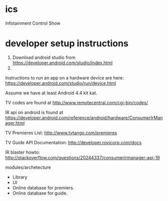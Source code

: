 # ics
Infotainment Control Show

# developer setup instructions

1. Download android studio from https://developer.android.com/studio/index.html
2. 

Instructions to run an app on a hardware device are here: https://developer.android.com/studio/run/device.html

Assume we have at least Android 4.4 kit kat.


TV codes are found at http://www.remotecentral.com/cgi-bin/codes/

IR api on android is found at https://developer.android.com/reference/android/hardware/ConsumerIrManager.html

TV Premieres List: http://www.tvtango.com/premieres

TV Guide API Documentation: http://developer.rovicorp.com/docs

IR blaster howto: http://stackoverflow.com/questions/20244337/consumerirmanager-api-19

modules/archetecture

- Library
- UI
- Online database for premiers.
- Online database for guide.
